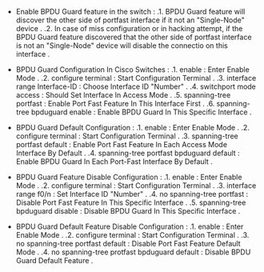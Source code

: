 
 - Enable BPDU Guard feature in the switch :
  .1. BPDU Guard feature will discover the other side of portfast interface if it not an "Single-Node" device .
  .2. In case of miss configuration or in hacking attempt, if the BPDU Guard feature discovered that the other side of portfast interface is not an "Single-Node" device will disable the connectio on this interface .


  - BPDU Guard Configuration In Cisco Switches :
  .1. enable : Enter Enable Mode .
  .2. configure terminal : Start Configuration Terminal .
  .3. interface range Interface-ID : Choose Interface ID "Number" .
  .4. switchport mode access : Should Set Interface In Access Mode .
  .5. spanning-tree portfast : Enable Port Fast Feature In This Interface First .
  .6. spanning-tree bpduguard enable : Enable BPDU Guard In This Specific Interface .


  - BPDU Guard Default Configuration :
  .1. enable : Enter Enable Mode .
  .2. configure terminal : Start Configuration Terminal .
  .3. spanning-tree portfast default : Enable Port Fast Feature In Each Access Mode Interface By Default .
  .4. spanning-tree portfast bpduguard default : Enable BPDU Guard In Each Port-Fast Interface By Default .


 - BPDU Guard Feature Disable Configuration :
 .1. enable : Enter Enable Mode .
 .2. configure terminal : Start Configuration Terminal .
 .3. interface range f0/n : Set Interface ID "Number" .
 .4. no spanning-tree portfast : Disable Port Fast Feature In This Specific Interface .
 .5. spanning-tree bpduguard disable : Disable BPDU Guard In This Specific Interface .



 - BPDU Guard Default Feature Disable Configuration :
 .1. enable : Enter Enable Mode .
 .2. configure terminal : Start Configuration Terminal .
 .3. no spanning-tree portfast default : Disable Port Fast Feature Default Mode .
 .4. no spanning-tree protfast bpduguard default : Disable BPDU Guard Default Feature .
